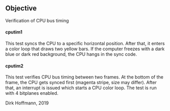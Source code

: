 ## Objective

Verification of CPU bus timing

#### cputim1

This test syncs the CPU to a specific horizontal position. After that, it enters a color loop that draws two yellow bars. If the computer freezes with a dark blue or dark red background, the CPU hangs in the sync code.

#### cputim2

This test verifies CPU bus timing between two frames. At the bottom of the frame, the CPU gets synced first (magenta stripe, size may differ). After that, an interrupt is issued which starts a CPU color loop. The test is run with 4 bitplanes enabled.


Dirk Hoffmann, 2019